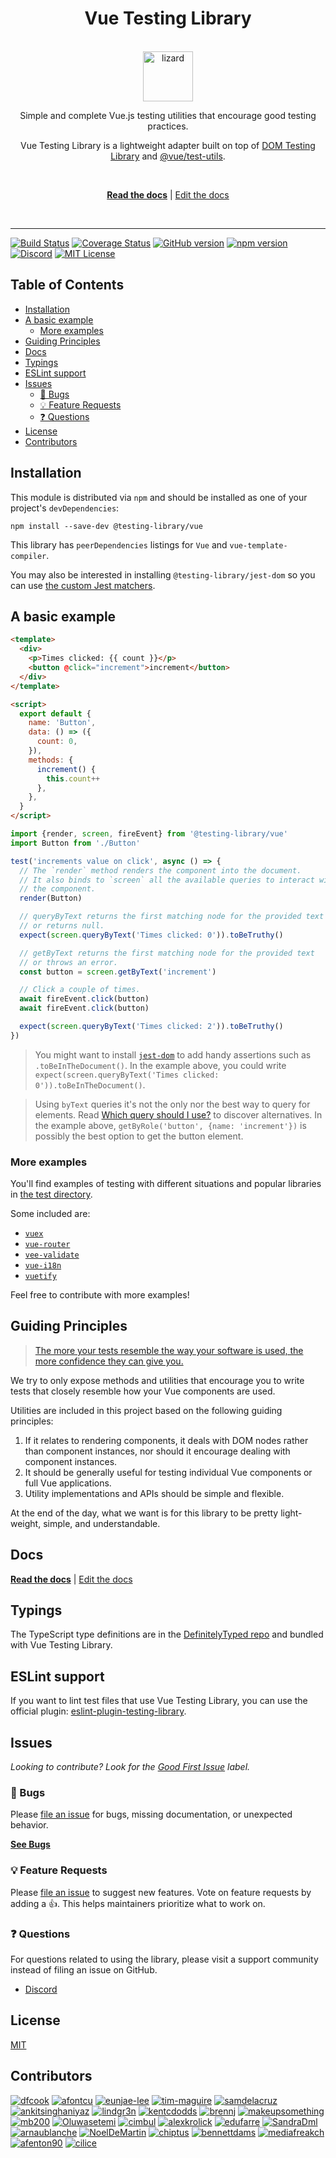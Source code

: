 <div align="center">
<h1>Vue Testing Library</h1>

<br />

<a href="https://www.joypixels.com/emoji/1F98E">
  <img
    height="80"
    width="80"
    alt="lizard"
    src="https://raw.githubusercontent.com/testing-library/vue-testing-library/master/lizard.png"
  />
</a>

<p>Simple and complete Vue.js testing utilities that encourage good testing practices.</p>

<p>Vue Testing Library is a lightweight adapter built on top of <a href="https://github.com/testing-library/dom-testing-library/">DOM Testing Library</a> and <a href="https://github.com/vuejs/vue-test-utils">@vue/test-utils</a>.</p>

<br />

[**Read the docs**][docs] | [Edit the docs][docs-edit]

<br />

</div>

<hr />

<!-- prettier-ignore-start -->
[![Build Status][build-badge]][build]
[![Coverage Status][coverage-badge]][coverage]
[![GitHub version][github-badge]][github]
[![npm version][npm-badge]][npm]
[![Discord][discord-badge]][discord]
[![MIT License][license-badge]][license]
<!-- prettier-ignore-end -->

<h2>Table of Contents</h2>

<!-- START doctoc generated TOC please keep comment here to allow auto update -->
<!-- DON'T EDIT THIS SECTION, INSTEAD RE-RUN doctoc TO UPDATE -->

- [Installation](#installation)
- [A basic example](#a-basic-example)
  - [More examples](#more-examples)
- [Guiding Principles](#guiding-principles)
- [Docs](#docs)
- [Typings](#typings)
- [ESLint support](#eslint-support)
- [Issues](#issues)
  - [🐛 Bugs](#-bugs)
  - [💡 Feature Requests](#-feature-requests)
  - [❓ Questions](#-questions)
- [License](#license)
- [Contributors](#contributors)

<!-- END doctoc generated TOC please keep comment here to allow auto update -->

## Installation

This module is distributed via `npm` and should be installed as one of your
project's `devDependencies`:

```
npm install --save-dev @testing-library/vue
```

This library has `peerDependencies` listings for `Vue` and
`vue-template-compiler`.

You may also be interested in installing `@testing-library/jest-dom` so you can use [the custom
Jest matchers][jest-dom].

## A basic example

```html
<template>
  <div>
    <p>Times clicked: {{ count }}</p>
    <button @click="increment">increment</button>
  </div>
</template>

<script>
  export default {
    name: 'Button',
    data: () => ({
      count: 0,
    }),
    methods: {
      increment() {
        this.count++
      },
    },
  }
</script>
```

```js
import {render, screen, fireEvent} from '@testing-library/vue'
import Button from './Button'

test('increments value on click', async () => {
  // The `render` method renders the component into the document.
  // It also binds to `screen` all the available queries to interact with
  // the component.
  render(Button)

  // queryByText returns the first matching node for the provided text
  // or returns null.
  expect(screen.queryByText('Times clicked: 0')).toBeTruthy()

  // getByText returns the first matching node for the provided text
  // or throws an error.
  const button = screen.getByText('increment')

  // Click a couple of times.
  await fireEvent.click(button)
  await fireEvent.click(button)

  expect(screen.queryByText('Times clicked: 2')).toBeTruthy()
})
```

> You might want to install [`jest-dom`][jest-dom] to add handy assertions such
> as `.toBeInTheDocument()`. In the example above, you could write
> `expect(screen.queryByText('Times clicked: 0')).toBeInTheDocument()`.

> Using `byText` queries it's not the only nor the best way to query for
> elements. Read [Which query should I use?][which-query] to discover
> alternatives. In the example above, `getByRole('button', {name: 'increment'})`
> is possibly the best option to get the button element.

### More examples

You'll find examples of testing with different situations and popular libraries
in [the test directory][test-directory].

Some included are:

- [`vuex`][vuex-example]
- [`vue-router`][vue-router-example]
- [`vee-validate`][vee-validate-example]
- [`vue-i18n`][vue-i18n-example]
- [`vuetify`][vuetify-example]

Feel free to contribute with more examples!

## Guiding Principles

> [The more your tests resemble the way your software is used, the more
> confidence they can give you.][guiding-principle]

We try to only expose methods and utilities that encourage you to write tests
that closely resemble how your Vue components are used.

Utilities are included in this project based on the following guiding
principles:

1.  If it relates to rendering components, it deals with DOM nodes rather than
    component instances, nor should it encourage dealing with component
    instances.
2.  It should be generally useful for testing individual Vue components or full
    Vue applications.
3.  Utility implementations and APIs should be simple and flexible.

At the end of the day, what we want is for this library to be pretty
light-weight, simple, and understandable.

## Docs

[**Read the docs**][docs] | [Edit the docs][docs-edit]

## Typings

The TypeScript type definitions are in the [DefinitelyTyped repo][types] and
bundled with Vue Testing Library.

## ESLint support

If you want to lint test files that use Vue Testing Library, you can use the
official plugin: [eslint-plugin-testing-library][eslint-plugin-testing-library].

## Issues

_Looking to contribute? Look for the [Good First Issue][good-first-issue]
label._

### 🐛 Bugs

Please [file an issue][add-issue-bug] for bugs, missing documentation, or
unexpected behavior.

[**See Bugs**][bugs]

### 💡 Feature Requests

Please [file an issue][add-issue] to suggest new features. Vote on feature
requests by adding a 👍. This helps maintainers prioritize what to work on.

### ❓ Questions

For questions related to using the library, please visit a support community
instead of filing an issue on GitHub.

- [Discord][discord]

## License

[MIT][license]

## Contributors

[![dfcook](https://avatars0.githubusercontent.com/u/10348212?v=3&s=120)](https://github.com/dfcook)
[![afontcu](https://avatars3.githubusercontent.com/u/9197791?v=3&s=120)](https://github.com/afontcu)
[![eunjae-lee](https://avatars0.githubusercontent.com/u/499898?v=3&s=120)](https://github.com/eunjae-lee)
[![tim-maguire](https://avatars0.githubusercontent.com/u/29452317?v=3&s=120)](https://github.com/tim-maguire)
[![samdelacruz](https://avatars0.githubusercontent.com/u/2040007?v=3&s=120)](https://github.com/samdelacruz)
[![ankitsinghaniyaz](https://avatars0.githubusercontent.com/u/11331989?v=3&s=120)](https://github.com/ankitsinghaniyaz)
[![lindgr3n](https://avatars0.githubusercontent.com/u/24882614?v=3&s=120)](https://github.com/lindgr3n)
[![kentcdodds](https://avatars0.githubusercontent.com/u/1500684?v=3&s=120)](https://github.com/kentcdodds)
[![brennj](https://avatars2.githubusercontent.com/u/29227924?v=3&s=120)](https://github.com/brennj)
[![makeupsomething](https://avatars2.githubusercontent.com/u/7676733?v=3&s=120)](https://github.com/makeupsomething)
[![mb200](https://avatars2.githubusercontent.com/u/22549525?v=3&s=120)](https://github.com/mb200)
[![Oluwasetemi](https://avatars2.githubusercontent.com/u/10030028?v=3&s=120)](https://github.com/Oluwasetemi)
[![cimbul](https://avatars2.githubusercontent.com/u/927923?v=3&s=120)](https://github.com/cimbul)
[![alexkrolick](https://avatars2.githubusercontent.com/u/1571667?v=3&s=120)](https://github.com/alexkrolick)
[![edufarre](https://avatars2.githubusercontent.com/u/25011566?v=3&s=120)](https://github.com/edufarre)
[![SandraDml](https://avatars2.githubusercontent.com/u/5694169?v=3&s=120)](https://github.com/SandraDml)
[![arnaublanche](https://avatars2.githubusercontent.com/u/24812315?v=3&s=120)](https://github.com/arnaublanche)
[![NoelDeMartin](https://avatars2.githubusercontent.com/u/1517677?v=3&s=120)](https://github.com/NoelDeMartin)
[![chiptus](https://avatars2.githubusercontent.com/u/1381655?v=3&s=120)](https://github.com/chiptus)
[![bennettdams](https://avatars2.githubusercontent.com/u/29319414?v=3&s=120)](https://github.com/bennettdams)
[![mediafreakch](https://avatars2.githubusercontent.com/u/777093?v=3&s=120)](https://github.com/mediafreakch)
[![afenton90](https://avatars2.githubusercontent.com/u/8963736?v=3&s=120)](https://github.com/afenton90)
[![cilice](https://avatars2.githubusercontent.com/u/835588?v=3&s=120)](https://github.com/cilice)

<!-- prettier-ignore-start -->
[build-badge]: https://img.shields.io/github/workflow/status/testing-library/vue-testing-library/validate?logo=github
[build]: https://github.com/testing-library/vue-testing-library/actions?query=workflow%3Avalidate
[coverage-badge]: https://img.shields.io/codecov/c/github/testing-library/vue-testing-library.svg
[coverage]: https://codecov.io/github/testing-library/vue-testing-library
[github-badge]: https://badge.fury.io/gh/testing-library%2Fvue-testing-library.svg
[github]: https://badge.fury.io/gh/testing-library%2Fvue-testing-library
[npm-badge]: https://badge.fury.io/js/%40testing-library%2Fvue.svg
[npm]: https://badge.fury.io/js/%40testing-library%2Fvue
[license-badge]: https://img.shields.io/github/license/testing-library/vue-testing-library.svg
[license]: https://github.com/testing-library/vue-testing-library/blob/master/LICENSE
[discord]: https://testing-library.com/discord
[discord-badge]: https://img.shields.io/discord/723559267868737556.svg?label=&logo=discord&logoColor=ffffff&color=7389D8&labelColor=6A7EC2&style=flat-square
[types]: https://github.com/DefinitelyTyped/DefinitelyTyped/tree/master/types/testing-library__vue
[jest-dom]: https://github.com/testing-library/jest-dom
[which-query]: https://testing-library.com/docs/guide-which-query
[guiding-principle]: https://twitter.com/kentcdodds/status/977018512689455106
[good-first-issue]: https://github.com/testing-library/vue-testing-library/issues?q=is%3Aissue+is%3Aopen+label%3A%22good+first+issue%22

[docs]: https://testing-library.com/vue
[docs-edit]: https://github.com/testing-library/testing-library-docs
[eslint-plugin-testing-library]: https://github.com/testing-library/eslint-plugin-testing-library

[bugs]: https://github.com/testing-library/vue-testing-library/issues?q=is%3Aissue+is%3Aopen+label%3Abug+sort%3Acreated-desc
[add-issue-bug]: https://github.com/testing-library/vue-testing-library/issues/new?assignees=&labels=bug&template=bug_report.md&title=
[add-issue]: (https://github.com/testing-library/vue-testing-library/issues/new)

[test-directory]: https://github.com/testing-library/vue-testing-library/blob/master/src/__tests__
[vuex-example]: https://github.com/testing-library/vue-testing-library/blob/master/src/__tests__/vuex.js
[vue-router-example]: https://github.com/testing-library/vue-testing-library/blob/master/src/__tests__/vue-router.js
[vee-validate-example]: https://github.com/testing-library/vue-testing-library/blob/master/src/__tests__/validate-plugin.js
[vue-i18n-example]: https://github.com/testing-library/vue-testing-library/blob/master/src/__tests__/vueI18n.js
[vuetify-example]: https://github.com/testing-library/vue-testing-library/blob/master/src/__tests__/vuetify.js
<!-- prettier-ignore-end -->
